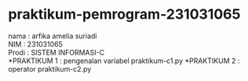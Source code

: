 # praktikum-pemrogram-231031065
<div> nama : arfika amelia suriadi</div>
<div> NIM : 231031065 </div>
<div> Prodi : SISTEM INFORMASI-C</div>
      *PRAKTIKUM 1 : pengenalan variabel praktikum-c1.py
      *PRAKTIKUM 2 : operator praktikum-c2.py

      
